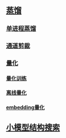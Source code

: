 
## [蒸馏]()

### [单进程蒸馏](../paddleslim/dist/single_distiller_api_doc.md)

### [通道剪裁](../paddleslim/prune/prune_api.md)

### [量化](../paddleslim/quant/quantization_api_doc.md)

#### [量化训练](../paddleslim/quant/quantization_api_doc.md#量化训练API)

#### [离线量化](../paddleslim/quant/quantization_api_doc.md#离线量化API)

#### [embedding量化](../paddleslim/quant/quantization_api_doc.md#Embedding量化API)

## [小模型结构搜索]()

